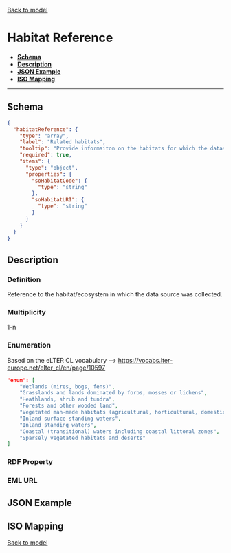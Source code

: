 [Back to model](_base.md)

# Habitat Reference

- **[Schema](#schema)**
- **[Description](#description)**
- **[JSON Example](#json-example)**
- **[ISO Mapping](#iso-mapping)**
---
## Schema
```json
{
  "habitatReference": {
    "type": "array",
    "label": "Related habitats",
    "tooltip": "Provide informaiton on the habitats for which the datasource was created.",
    "required": true,
    "items": {
      "type": "object",
      "properties": {
        "soHabitatCode": {
          "type": "string"
        },
        "soHabitatURI": {
          "type": "string"
        }
      }
    }
  }
}
```

## Description
### Definition
Reference to the habitat/ecosystem in which the data source was collected.
### Multiplicity
1-n
### Enumeration
Based on the eLTER CL vocabulary --> https://vocabs.lter-europe.net/elter_cl/en/page/10597
```json
"enum": [
    "Wetlands (mires, bogs, fens)",
    "Grasslands and lands dominated by forbs, mosses or lichens",
    "Heathlands, shrub and tundra",
    "Forests and other wooded land",
    "Vegetated man-made habitats (agricultural, horticultural, domestic)",
    "Inland surface standing waters",
    "Inland standing waters",
    "Coastal (transitional) waters including coastal littoral zones",
    "Sparsely vegetated habitats and deserts"
]
```
### RDF Property
### EML URL

## JSON Example
## ISO Mapping

[Back to model](_base.md)
